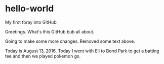 # hello-world
My first foray into GitHub

Greetings.
What's this GitHub bub all about.

Going to make some more changes.
Removed some text above.

Today is August 13, 2016. Today I went with Eli to Bond Park to get a batting tee and then we played pokemon go.

